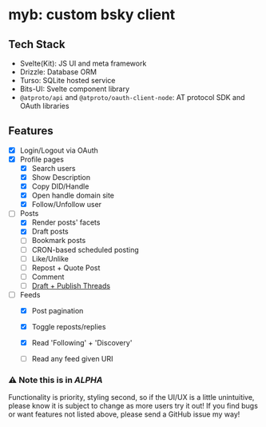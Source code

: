 # myb: custom bsky client

## Tech Stack
- Svelte(Kit): JS UI and meta framework
- Drizzle: Database ORM
- Turso: SQLite hosted service
- Bits-UI: Svelte component library
- `@atproto/api` and `@atproto/oauth-client-node`: AT protocol SDK and OAuth libraries

## Features
- [x] Login/Logout via OAuth
- [x] Profile pages
  - [x] Search users
  - [x] Show Description
  - [x] Copy DID/Handle
  - [x] Open handle domain site
  - [x] Follow/Unfollow user
- [ ] Posts
  - [x] Render posts' facets
  - [x] Draft posts
  - [ ] Bookmark posts
  - [ ] CRON-based scheduled posting
  - [ ] Like/Unlike
  - [ ] Repost + Quote Post
  - [ ] Comment
  - [ ] [Draft + Publish Threads](https://github.com/zeucapua/myb/issues/1)
- [ ] Feeds
  - [x] Post pagination
  - [x] Toggle reposts/replies
  - [x] Read 'Following' + 'Discovery'
  - [ ] Read any feed given URI
     

### ⚠️ Note this is in _ALPHA_

Functionality is priority, styling second, so if the UI/UX is a little unintuitive, please know it is subject to change as more users try it out! If you find bugs or want features not listed above, please send a GitHub issue my way!
